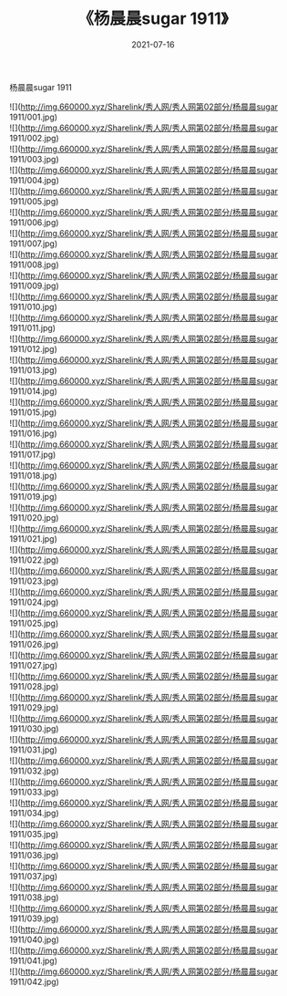 ﻿---
layout: post
title:  《杨晨晨sugar 1911》
date:   2021-07-16
img: http://img.660000.xyz/Sharelink/秀人网/秀人网第02部分/杨晨晨sugar 1911/000.jpg
categories: [美女, 清纯, 唯美]
---

杨晨晨sugar 1911

  ![](http://img.660000.xyz/Sharelink/秀人网/秀人网第02部分/杨晨晨sugar 1911/001.jpg) <br> ![](http://img.660000.xyz/Sharelink/秀人网/秀人网第02部分/杨晨晨sugar 1911/002.jpg) <br> ![](http://img.660000.xyz/Sharelink/秀人网/秀人网第02部分/杨晨晨sugar 1911/003.jpg) <br> ![](http://img.660000.xyz/Sharelink/秀人网/秀人网第02部分/杨晨晨sugar 1911/004.jpg) <br> ![](http://img.660000.xyz/Sharelink/秀人网/秀人网第02部分/杨晨晨sugar 1911/005.jpg) <br> ![](http://img.660000.xyz/Sharelink/秀人网/秀人网第02部分/杨晨晨sugar 1911/006.jpg) <br> ![](http://img.660000.xyz/Sharelink/秀人网/秀人网第02部分/杨晨晨sugar 1911/007.jpg) <br> ![](http://img.660000.xyz/Sharelink/秀人网/秀人网第02部分/杨晨晨sugar 1911/008.jpg) <br> ![](http://img.660000.xyz/Sharelink/秀人网/秀人网第02部分/杨晨晨sugar 1911/009.jpg) <br> ![](http://img.660000.xyz/Sharelink/秀人网/秀人网第02部分/杨晨晨sugar 1911/010.jpg) <br> ![](http://img.660000.xyz/Sharelink/秀人网/秀人网第02部分/杨晨晨sugar 1911/011.jpg) <br> ![](http://img.660000.xyz/Sharelink/秀人网/秀人网第02部分/杨晨晨sugar 1911/012.jpg) <br> ![](http://img.660000.xyz/Sharelink/秀人网/秀人网第02部分/杨晨晨sugar 1911/013.jpg) <br> ![](http://img.660000.xyz/Sharelink/秀人网/秀人网第02部分/杨晨晨sugar 1911/014.jpg) <br> ![](http://img.660000.xyz/Sharelink/秀人网/秀人网第02部分/杨晨晨sugar 1911/015.jpg) <br> ![](http://img.660000.xyz/Sharelink/秀人网/秀人网第02部分/杨晨晨sugar 1911/016.jpg) <br> ![](http://img.660000.xyz/Sharelink/秀人网/秀人网第02部分/杨晨晨sugar 1911/017.jpg) <br> ![](http://img.660000.xyz/Sharelink/秀人网/秀人网第02部分/杨晨晨sugar 1911/018.jpg) <br> ![](http://img.660000.xyz/Sharelink/秀人网/秀人网第02部分/杨晨晨sugar 1911/019.jpg) <br> ![](http://img.660000.xyz/Sharelink/秀人网/秀人网第02部分/杨晨晨sugar 1911/020.jpg) <br> ![](http://img.660000.xyz/Sharelink/秀人网/秀人网第02部分/杨晨晨sugar 1911/021.jpg) <br> ![](http://img.660000.xyz/Sharelink/秀人网/秀人网第02部分/杨晨晨sugar 1911/022.jpg) <br> ![](http://img.660000.xyz/Sharelink/秀人网/秀人网第02部分/杨晨晨sugar 1911/023.jpg) <br> ![](http://img.660000.xyz/Sharelink/秀人网/秀人网第02部分/杨晨晨sugar 1911/024.jpg) <br> ![](http://img.660000.xyz/Sharelink/秀人网/秀人网第02部分/杨晨晨sugar 1911/025.jpg) <br> ![](http://img.660000.xyz/Sharelink/秀人网/秀人网第02部分/杨晨晨sugar 1911/026.jpg) <br> ![](http://img.660000.xyz/Sharelink/秀人网/秀人网第02部分/杨晨晨sugar 1911/027.jpg) <br> ![](http://img.660000.xyz/Sharelink/秀人网/秀人网第02部分/杨晨晨sugar 1911/028.jpg) <br> ![](http://img.660000.xyz/Sharelink/秀人网/秀人网第02部分/杨晨晨sugar 1911/029.jpg) <br> ![](http://img.660000.xyz/Sharelink/秀人网/秀人网第02部分/杨晨晨sugar 1911/030.jpg) <br> ![](http://img.660000.xyz/Sharelink/秀人网/秀人网第02部分/杨晨晨sugar 1911/031.jpg) <br> ![](http://img.660000.xyz/Sharelink/秀人网/秀人网第02部分/杨晨晨sugar 1911/032.jpg) <br> ![](http://img.660000.xyz/Sharelink/秀人网/秀人网第02部分/杨晨晨sugar 1911/033.jpg) <br> ![](http://img.660000.xyz/Sharelink/秀人网/秀人网第02部分/杨晨晨sugar 1911/034.jpg) <br> ![](http://img.660000.xyz/Sharelink/秀人网/秀人网第02部分/杨晨晨sugar 1911/035.jpg) <br> ![](http://img.660000.xyz/Sharelink/秀人网/秀人网第02部分/杨晨晨sugar 1911/036.jpg) <br> ![](http://img.660000.xyz/Sharelink/秀人网/秀人网第02部分/杨晨晨sugar 1911/037.jpg) <br> ![](http://img.660000.xyz/Sharelink/秀人网/秀人网第02部分/杨晨晨sugar 1911/038.jpg) <br> ![](http://img.660000.xyz/Sharelink/秀人网/秀人网第02部分/杨晨晨sugar 1911/039.jpg) <br> ![](http://img.660000.xyz/Sharelink/秀人网/秀人网第02部分/杨晨晨sugar 1911/040.jpg) <br> ![](http://img.660000.xyz/Sharelink/秀人网/秀人网第02部分/杨晨晨sugar 1911/041.jpg) <br> ![](http://img.660000.xyz/Sharelink/秀人网/秀人网第02部分/杨晨晨sugar 1911/042.jpg) <br>